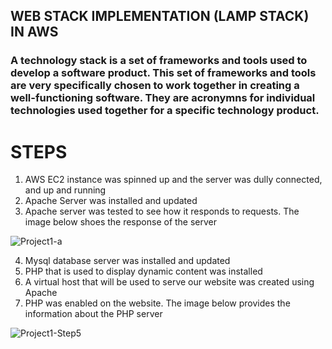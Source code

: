 ## WEB STACK IMPLEMENTATION (LAMP STACK) IN AWS

### A technology stack is a set of frameworks and tools used to develop a software product. This set of frameworks and tools are very specifically chosen to work together in creating a well-functioning software. They are acronymns for individual technologies used together for a specific technology product.

# STEPS

1. AWS EC2 instance was spinned up and the server was dully connected, and up and running
2. Apache Server was installed and updated
3. Apache  server was tested to see how it responds to requests. The image below shoes the response of the server 


![Project1-a](https://user-images.githubusercontent.com/69041949/164992622-02f345d7-9a11-49ae-9660-ae46a8da710f.jpg)

4. Mysql database server was installed and updated
5. PHP that is used to display dynamic content was installed
6. A virtual host that will be used to serve our website was created using Apache
7. PHP was enabled on the website. The image below provides the information about the PHP server

![Project1-Step5](https://user-images.githubusercontent.com/69041949/164992938-34c67b71-d49a-4cde-9abc-466e9aaab891.jpg)
